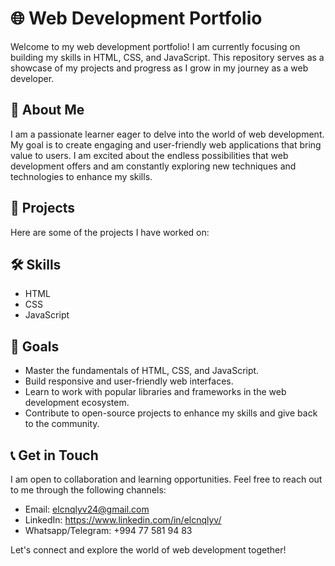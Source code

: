 # 🌐 Web Development Portfolio

Welcome to my web development portfolio! I am currently focusing on building my skills in HTML, CSS, and JavaScript. This repository serves as a showcase of my projects and progress as I grow in my journey as a web developer.

## 👤 About Me

I am a passionate learner eager to delve into the world of web development. My goal is to create engaging and user-friendly web applications that bring value to users. I am excited about the endless possibilities that web development offers and am constantly exploring new techniques and technologies to enhance my skills.

## 🚀 Projects

Here are some of the projects I have worked on:



## 🛠 Skills

- HTML
- CSS
- JavaScript

## 🎯 Goals

- Master the fundamentals of HTML, CSS, and JavaScript.
- Build responsive and user-friendly web interfaces.
- Learn to work with popular libraries and frameworks in the web development ecosystem.
- Contribute to open-source projects to enhance my skills and give back to the community.

## 📞 Get in Touch

I am open to collaboration and learning opportunities. Feel free to reach out to me through the following channels:

- Email: elcnqlyv24@gmail.com
- LinkedIn: https://www.linkedin.com/in/elcnqlyv/
- Whatsapp/Telegram: +994 77 581 94 83

Let's connect and explore the world of web development together!

<!---
elcnqlyv/elcnqlyv is a ✨ special ✨ repository because its `README.md` (this file) appears on your GitHub profile.
You can click the Preview link to take a look at your changes.
--->
